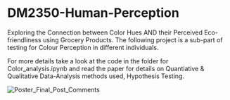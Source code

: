 # DM2350-Human-Perception
Exploring the Connection between Color Hues AND their Perceived Eco-friendliness using Grocery Products.
The following project is a sub-part of testing for  Colour Perception in different individuals. 

For more details take a look at the code in the folder for Color_analysis.ipynb  and read the paper for details on Quantiative & Qualitative Data-Analysis methods used, Hypothesis Testing. 



![Poster_Final_Post_Comments](https://github.com/Agrover112/DM2350-Human-Perception/assets/42321810/f85e2e09-5898-41c4-a4f0-244d828695ce)
